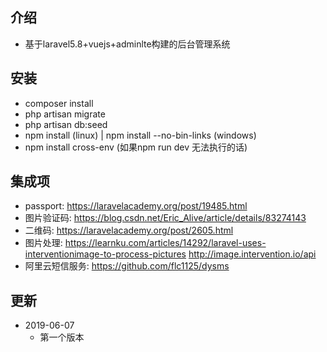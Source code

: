 ## 介绍
- 基于laravel5.8+vuejs+adminlte构建的后台管理系统

## 安装
- composer install
- php artisan migrate
- php artisan db:seed
- npm install (linux) | npm install --no-bin-links (windows)
- npm install cross-env (如果npm run dev 无法执行的话)

## 集成项
- passport: https://laravelacademy.org/post/19485.html
- 图片验证码: https://blog.csdn.net/Eric_Alive/article/details/83274143
- 二维码: https://laravelacademy.org/post/2605.html
- 图片处理: 
	https://learnku.com/articles/14292/laravel-uses-interventionimage-to-process-pictures
	http://image.intervention.io/api
- 阿里云短信服务: https://github.com/flc1125/dysms

## 更新
- 2019-06-07
   - 第一个版本
